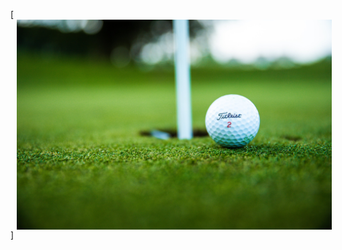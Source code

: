 [<img src= "https://github.com/ryanalbertson/Ordinary_Least_Squares_Regression/blob/master/Preview_Photo.jpeg" align=center hspace=10 width=1000 alt="Algorithms 4/e textbook">]
